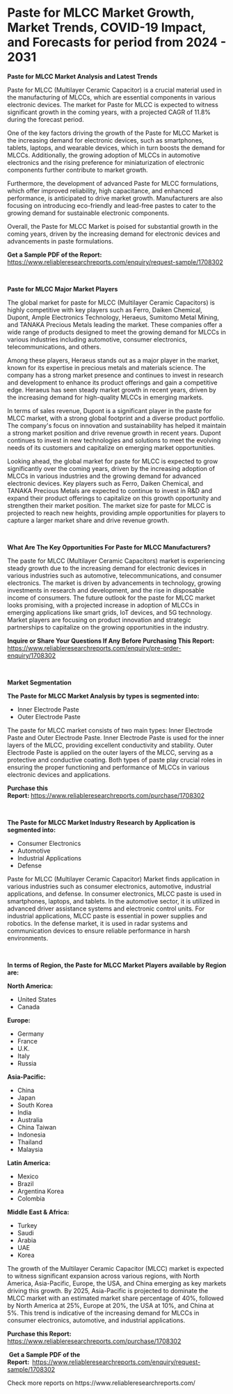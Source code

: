 <p><h1>Paste for MLCC Market Growth, Market Trends, COVID-19 Impact, and Forecasts for period from 2024 - 2031</h1></p><p><strong>Paste for MLCC Market Analysis and Latest Trends</strong></p>
<p><p>Paste for MLCC (Multilayer Ceramic Capacitor) is a crucial material used in the manufacturing of MLCCs, which are essential components in various electronic devices. The market for Paste for MLCC is expected to witness significant growth in the coming years, with a projected CAGR of 11.8% during the forecast period.</p><p>One of the key factors driving the growth of the Paste for MLCC Market is the increasing demand for electronic devices, such as smartphones, tablets, laptops, and wearable devices, which in turn boosts the demand for MLCCs. Additionally, the growing adoption of MLCCs in automotive electronics and the rising preference for miniaturization of electronic components further contribute to market growth.</p><p>Furthermore, the development of advanced Paste for MLCC formulations, which offer improved reliability, high capacitance, and enhanced performance, is anticipated to drive market growth. Manufacturers are also focusing on introducing eco-friendly and lead-free pastes to cater to the growing demand for sustainable electronic components.</p><p>Overall, the Paste for MLCC Market is poised for substantial growth in the coming years, driven by the increasing demand for electronic devices and advancements in paste formulations.</p></p>
<p><strong>Get a Sample PDF of the Report:&nbsp;</strong> <a href="https://www.reliableresearchreports.com/enquiry/request-sample/1708302">https://www.reliableresearchreports.com/enquiry/request-sample/1708302</a></p>
<p>&nbsp;</p>
<p><strong>Paste for MLCC Major Market Players</strong></p>
<p><p>The global market for paste for MLCC (Multilayer Ceramic Capacitors) is highly competitive with key players such as Ferro, Daiken Chemical, Dupont, Ample Electronics Technology, Heraeus, Sumitomo Metal Mining, and TANAKA Precious Metals leading the market. These companies offer a wide range of products designed to meet the growing demand for MLCCs in various industries including automotive, consumer electronics, telecommunications, and others.</p><p>Among these players, Heraeus stands out as a major player in the market, known for its expertise in precious metals and materials science. The company has a strong market presence and continues to invest in research and development to enhance its product offerings and gain a competitive edge. Heraeus has seen steady market growth in recent years, driven by the increasing demand for high-quality MLCCs in emerging markets.</p><p>In terms of sales revenue, Dupont is a significant player in the paste for MLCC market, with a strong global footprint and a diverse product portfolio. The company's focus on innovation and sustainability has helped it maintain a strong market position and drive revenue growth in recent years. Dupont continues to invest in new technologies and solutions to meet the evolving needs of its customers and capitalize on emerging market opportunities.</p><p>Looking ahead, the global market for paste for MLCC is expected to grow significantly over the coming years, driven by the increasing adoption of MLCCs in various industries and the growing demand for advanced electronic devices. Key players such as Ferro, Daiken Chemical, and TANAKA Precious Metals are expected to continue to invest in R&D and expand their product offerings to capitalize on this growth opportunity and strengthen their market position. The market size for paste for MLCC is projected to reach new heights, providing ample opportunities for players to capture a larger market share and drive revenue growth.</p></p>
<p>&nbsp;</p>
<p><strong>What Are The Key Opportunities For Paste for MLCC Manufacturers?</strong></p>
<p><p>The paste for MLCC (Multilayer Ceramic Capacitors) market is experiencing steady growth due to the increasing demand for electronic devices in various industries such as automotive, telecommunications, and consumer electronics. The market is driven by advancements in technology, growing investments in research and development, and the rise in disposable income of consumers. The future outlook for the paste for MLCC market looks promising, with a projected increase in adoption of MLCCs in emerging applications like smart grids, IoT devices, and 5G technology. Market players are focusing on product innovation and strategic partnerships to capitalize on the growing opportunities in the industry.</p></p>
<p><strong>Inquire or Share Your Questions If Any Before Purchasing This Report:</strong> <a href="https://www.reliableresearchreports.com/enquiry/pre-order-enquiry/1708302">https://www.reliableresearchreports.com/enquiry/pre-order-enquiry/1708302</a></p>
<p>&nbsp;</p>
<p><strong>Market Segmentation</strong></p>
<p><strong>The Paste for MLCC Market Analysis by types is segmented into:</strong></p>
<p><ul><li>Inner Electrode Paste</li><li>Outer Electrode Paste</li></ul></p>
<p><p>The paste for MLCC market consists of two main types: Inner Electrode Paste and Outer Electrode Paste. Inner Electrode Paste is used for the inner layers of the MLCC, providing excellent conductivity and stability. Outer Electrode Paste is applied on the outer layers of the MLCC, serving as a protective and conductive coating. Both types of paste play crucial roles in ensuring the proper functioning and performance of MLCCs in various electronic devices and applications.</p></p>
<p><strong>Purchase this Report:&nbsp;</strong><a href="https://www.reliableresearchreports.com/purchase/1708302">https://www.reliableresearchreports.com/purchase/1708302</a></p>
<p>&nbsp;</p>
<p><strong>The Paste for MLCC Market Industry Research by Application is segmented into:</strong></p>
<p><ul><li>Consumer Electronics</li><li>Automotive</li><li>Industrial Applications</li><li>Defense</li></ul></p>
<p><p>Paste for MLCC (Multilayer Ceramic Capacitor) Market finds application in various industries such as consumer electronics, automotive, industrial applications, and defense. In consumer electronics, MLCC paste is used in smartphones, laptops, and tablets. In the automotive sector, it is utilized in advanced driver assistance systems and electronic control units. For industrial applications, MLCC paste is essential in power supplies and robotics. In the defense market, it is used in radar systems and communication devices to ensure reliable performance in harsh environments.</p></p>
<p>&nbsp;</p>
<p><strong>In terms of Region, the Paste for MLCC Market Players available by Region are:</strong></p>
<p>
    <p> <strong> North America: </strong>
        <ul>
            <li>United States</li>
            <li>Canada</li>
        </ul>
        </p> 
    <p> <strong> Europe: </strong>
        <ul>
            <li>Germany</li>
            <li>France</li>
            <li>U.K.</li>
            <li>Italy</li>
            <li>Russia</li>
        </ul>
        </p> 
    <p> <strong> Asia-Pacific: </strong>
        <ul>
            <li>China</li>
            <li>Japan</li>
            <li>South Korea</li>
            <li>India</li>
            <li>Australia</li>
            <li>China Taiwan</li>
            <li>Indonesia</li>
            <li>Thailand</li>
            <li>Malaysia</li>
        </ul>
        </p> 
    <p> <strong> Latin America: </strong>
        <ul>
            <li>Mexico</li>
            <li>Brazil</li>
            <li>Argentina Korea</li>
            <li>Colombia</li>
        </ul>
        </p> 
    <p> <strong> Middle East & Africa: </strong>
        <ul>
            <li>Turkey</li>
            <li>Saudi</li>
            <li>Arabia</li>
            <li>UAE</li>
            <li>Korea</li>
        </ul>
    </p>
    </p>
<p><p>The growth of the Multilayer Ceramic Capacitor (MLCC) market is expected to witness significant expansion across various regions, with North America, Asia-Pacific, Europe, the USA, and China emerging as key markets driving this growth. By 2025, Asia-Pacific is projected to dominate the MLCC market with an estimated market share percentage of 40%, followed by North America at 25%, Europe at 20%, the USA at 10%, and China at 5%. This trend is indicative of the increasing demand for MLCCs in consumer electronics, automotive, and industrial applications.</p></p>
<p><strong>Purchase this Report: </strong><a href="https://www.reliableresearchreports.com/purchase/1708302">https://www.reliableresearchreports.com/purchase/1708302</a></p>
<p>&nbsp;<strong>Get a Sample PDF of the Report:&nbsp;&nbsp;</strong><a href="https://www.reliableresearchreports.com/enquiry/request-sample/1708302">https://www.reliableresearchreports.com/enquiry/request-sample/1708302</a></p>
<p><strong></strong></p>
<p>Check more reports on https://www.reliableresearchreports.com/</p>